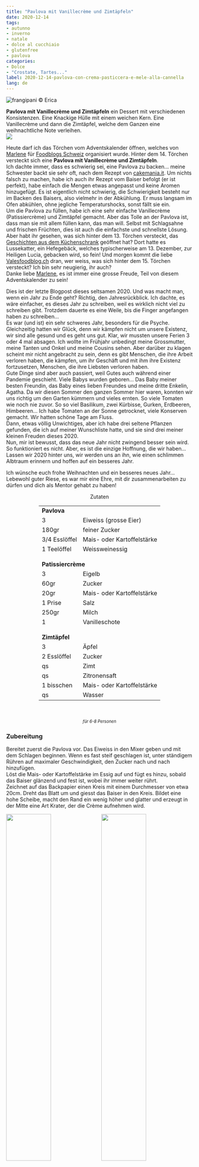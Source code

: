 ```yaml
---
title: "Pavlova mit Vanillecrème und Zimtäpfeln"
date: 2020-12-14
tags:
- autunno
- inverno
- natale
- dolce al cucchiaio
- glutenfree
- pavlova
categories:
- Dolce
- "Crostate, Tartes..."
label: 2020-12-14-pavlova-con-crema-pasticcera-e-mele-alla-cannella
lang: de
---
```

![](../2020-12-14-pavlova-con-crema-pasticcera-e-mele-alla-cannella/header.jpeg "frangipani © Erica")

**Pavlova mit Vanillecrème und Zimtäpfeln** ein Dessert mit verschiedenen Konsistenzen. Eine Knackige Hülle mit einem weichen Kern. Eine Vanillecrème und dann die Zimtäpfel, welche dem Ganzen eine weihnachtliche Note verleihen.
<br />
<a href="https://www.foodblogs-schweiz.ch/foodblogs-schweiz-adventskalender-2020/" target="_blank" rel="noreferrer noopener">
<img src="https://www.foodblogs-schweiz.ch/wp-content/uploads/2020/10/Challenge-Banner-1.png" class="wp-image-452 ignore-gallery-item"></a>

Heute darf ich das Törchen vom Adventskalender öffnen, welches von <a href="https://marlenessweetthings.ch" target="_blank">Marlene</a> für <a href="https://www.foodblogs-schweiz.ch" target="_blank">Foodblogs Schweiz</a> organisiert wurde. Hinter dem 14. Törchen versteckt sich eine **Pavlova mit Vanillecrème und Zimtäpfeln**.
<br />
Ich dachte immer, dass es schwierig sei, eine Pavlova zu backen... meine Schwester backt sie sehr oft, nach dem Rezept von <a href="https://www.cakemania.it/ricette/pavlova/" target="_blank">cakemania.it</a>. Um nichts falsch zu machen, habe ich auch ihr Rezept vom Baiser befolgt (er ist perfekt), habe einfach die Mengen etwas angepasst und keine Aromen hinzugefügt. Es ist eigentlich nicht schwierig, die Schwierigkeit besteht nur im Backen des Baisers, also vielmehr in der Abkühlung. Er muss langsam im Ofen abkühlen, ohne jegliche Temperaturshocks, sonst fällt sie ein.
<br />
Um die Pavlova zu füllen, habe ich eine sehr einfache Vanillecrème (Patissiercrème) und Zimtäpfel gemacht. Aber das Tolle an der Pavlova ist, dass man sie mit allem füllen kann, das man will. Selbst mit Schlagsahne und frischen Früchten, dies ist auch die einfachste und schnellste Lösung.
<br />
Aber habt ihr gesehen, was sich hinter dem 13. Törchen versteckt, das <a href="https://www.geschichtenausdemkuechenschrank.ch/2020/12/13/lussekatter-schwedisches-hefegebäck-mit-safran/" target="_blank">Geschichten aus dem Küchenschrank</a> geöffnet hat? Dort hatte es Lussekatter, ein Hefegebäck, welches typischerweise am 13. Dezember, zur Heiligen Lucia, gebacken wird, so fein! Und morgen kommt die liebe <a href="https://www.valesfoodblog.ch" target="_blank">Valesfoodblog.ch</a> dran, wer weiss, was sich hinter dem 15. Törchen versteckt? Ich bin sehr neugierig, ihr auch?
<br />
Danke liebe <a href="https://marlenessweetthings.ch" target="_blank">Marlene</a>, es ist immer eine grosse Freude, Teil von diesem Adventskalender zu sein!

Dies ist der letzte Blogpost dieses seltsamen 2020. Und was macht man, wenn ein Jahr zu Ende geht? Richtig, den Jahresrückblick. Ich dachte, es wäre einfacher, es dieses Jahr zu schreiben, weil es wirklich nicht viel zu schreiben gibt. Trotzdem dauerte es eine Weile, bis die Finger angefangen haben zu schreiben...
<br />
Es war (und ist) ein sehr schweres Jahr, besonders für die Psyche. Gleichzeitig hatten wir Glück, denn wir kämpfen nicht um unsere Existenz, wir sind alle gesund und es geht uns gut. Klar, wir mussten unsere Ferien 3 oder 4 mal absagen. Ich wollte im Frühjahr unbedingt meine Grossmutter, meine Tanten und Onkel und meine Cousins ​​sehen. Aber darüber zu klagen scheint mir nicht angebracht zu sein, denn es gibt Menschen, die ihre Arbeit verloren haben, die kämpfen, um ihr Geschäft und mit ihm ihre Existenz fortzusetzen, Menschen, die ihre Liebsten verloren haben.
<br />
Gute Dinge sind aber auch passiert, weil Gutes auch während einer Pandemie geschieht. Viele Babys wurden geboren... Das Baby meiner besten Freundin, das Baby eines lieben Freundes und meine dritte Enkelin, Agatha. Da wir diesen Sommer den ganzen Sommer hier waren, konnten wir uns richtig um den Garten kümmern und vieles ernten. So viele Tomaten wie noch nie zuvor. So so viel Basilikum, zwei Kürbisse, Gurken, Erdbeeren, Himbeeren... Ich habe Tomaten an der Sonne getrocknet, viele Konserven gemacht. Wir hatten schöne Tage am Fluss.
<br />
Dann, etwas völlig Unwichtiges, aber ich habe drei seltene Pflanzen gefunden, die ich auf meiner Wunschliste hatte, und sie sind drei meiner kleinen Freuden dieses 2020.
<br />
Nun, mir ist bewusst, dass das neue Jahr nicht zwingend besser sein wird. So funktioniert es nicht. Aber, es ist die einzige Hoffnung, die wir haben... Lassen wir 2020 hinter uns, wir werden uns an ihn, wie einen schlimmen Albtraum erinnern und hoffen auf ein besseres Jahr.

Ich wünsche euch frohe Weihnachten und ein besseres neues Jahr... Lebewohl guter Riese, es war mir eine Ehre, mit dir zusammenarbeiten zu dürfen und dich als Mentor gehabt zu haben!

<div id="wrapper" style="text-align: center">
  <div id="yourdiv" style="display: inline-block;">
    <div class="ingredients" itemscope itemtype="http://schema.org/Recipe">
      <span itemprop="name" style="display:none;">Pavlova mit Vanillecrème und Zimtäpfeln</span>
      <span itemprop="recipeCategory" style="display:none;">Süsses</span>
      <img itemprop="image" style="display:none;" class="ignore-gallery-item" src="../2020-12-14-pavlova-con-crema-pasticcera-e-mele-alla-cannella/header.jpeg"/>
      <span itemprop="author" style="display:none;">Erica Raiano</span>
      <span itemprop="description" style="display:none;">Pavlova mit Vanillecrème und Zimtäpfeln ein Dessert mit verschiedenen Konsistenzen. Eine Knackige Hülle mit einem weichen Kern. Eine Vanillecrème und dann die Zimtäpfel, welche dem Ganzen eine weihnachtliche Note verleihen.</span>
      <div class="ingredients-title">Zutaten</div>
      <table>
        <tbody>
          <tr>
            <td colspan="2"><b>Pavlova</b></td>
          </tr>      
          <tr itemprop="recipeIngredient">        
            <td>3</td>
            <td>Eiweiss (grosse Eier)</td>
          </tr>
          <tr itemprop="recipeIngredient">
            <td>180gr</td>
            <td>feiner Zucker</td>
          </tr>
          <tr itemprop="recipeIngredient">
            <td>3/4 Esslöffel</td>
            <td>Mais- oder Kartoffelstärke</td>
          </tr>
          <tr itemprop="recipeIngredient">
            <td>1 Teelöffel</td>
            <td>Weissweinessig</td>
          </tr>
          <tr style="height: 15px;"></tr>
          <tr>
            <td colspan="2"><b>Patissiercrème</b></td>
          </tr>
          <tr itemprop="recipeIngredient">
            <td>3</td>
            <td>Eigelb</td>
          </tr>
          <tr itemprop="recipeIngredient">      
            <td>60gr</td>
            <td>Zucker</td>
          </tr>
          <tr itemprop="recipeIngredient">
            <td>20gr</td>
            <td>Mais- oder Kartoffelstärke</td>
          </tr>
          <tr itemprop="recipeIngredient">
            <td>1 Prise</td>
            <td>Salz</td>
          </tr>
          <tr itemprop="recipeIngredient">
            <td>250gr</td>
            <td>Milch</td>
          </tr>
          <tr itemprop="recipeIngredient">
            <td>1</td>
            <td>Vanilleschote</td>
          </tr>
          <tr style="height: 15px;"></tr>
          <tr>          
            <td colspan="2"><b>Zimtäpfel</b></td>
          </tr>
          <tr itemprop="recipeIngredient">
            <td>3</td>
            <td>Äpfel</td>
          </tr>
          <tr itemprop="recipeIngredient">
            <td>2 Esslöffel</td>
            <td>Zucker</td>
          </tr>
          <tr itemprop="recipeIngredient">
            <td>qs</td>
            <td>Zimt</td>
          </tr>
          <tr itemprop="recipeIngredient">
            <td>qs</td>
            <td>Zitronensaft</td>
          </tr>
          <tr itemprop="recipeIngredient">
            <td>1 bisschen</td>
            <td>Mais- oder Kartoffelstärke</td>
          </tr>
          <tr itemprop="recipeIngredient">
            <td>qs</td>
            <td>Wasser</td>
          </tr>
        </tbody>
      </table>
      <br></br>
      <i class="pull-right" style="font-size: 80%;" itemprop="recipeYield">für 6-8 Personen</i>
    </div>
  </div>
</div>


<h3>
  <font color="grey">
    <i class="fa-solid fa-gears"></i>
  </font> Zubereitung
</h3>

Bereitet zuerst die Pavlova vor. Das Eiweiss in den Mixer geben und mit dem Schlagen beginnen. Wenn es fast steif geschlagen ist, unter ständigem Rühren auf maximaler Geschwindigkeit, den Zucker nach und nach hinzufügen.
<br />
Löst die Mais- oder Kartoffelstärke im Essig auf und fügt es hinzu, sobald das Baiser glänzend und fest ist, wobei ihr immer weiter rührt.
<br />
Zeichnet auf das Backpapier einen Kreis mit einem Durchmesser von etwa 20cm. Dreht das Blatt um und giesst das Baiser in den Kreis. Bildet eine hohe Scheibe, macht den Rand ein wenig höher und glatter und erzeugt in der Mitte eine Art Krater, der die Crème aufnehmen wird.
<p>
  <div style="width: 100%; margin-bottom: 0">
    <img style="float: left; width: 49%; margin-right: 1%" src="../2020-12-14-pavlova-con-crema-pasticcera-e-mele-alla-cannella/meringa.jpeg" alt="" title="frangipani © Erica" />
    <img style="float: left; width: 49%; margin-left: 1%" src="../2020-12-14-pavlova-con-crema-pasticcera-e-mele-alla-cannella/teglia.jpeg" alt="" title="frangipani © Erica" />
    <div style="clear: both"></div>
  </div>
</p>

Schiebt die Pavlova im vorgeheizten Ofen bei 160°C Umluft, senkt die Temperatur nach 10 Minuten auf 150°C und backt sie für weitere 40-50 Minuten. Während dem Backen, den Ofen auf keinen Fall öffnen. Nach dem Backen, die Pavlova im leicht geöffneten Ofen abkühlen lassen.
![](../2020-12-14-pavlova-con-crema-pasticcera-e-mele-alla-cannella/pavlova.jpeg "frangipani © Erica")

Während die Pavlova backt, bereitet die Vanillecrème (Patissiercrème) vor. Mischt in einer Schüssel das Eigelb mit dem Zucker und der Stärke, bis ihr eine schöne glatte Mischung habt. Die Milch mit der zuvor geöffneten Vanilleschote zum Kochen bringen, dann unter ständigem Rühren, die kochende Milch zum Eigelbgemisch giessen. Gut rühren und alles zurück in den Topf giessen und bei mässiger Temperatur und unter ständigem Rühren köcheln lassen, bis es eingedickt ist. Die Crème in eine Schüssel geben, mit Frischhaltefolie abdecken und abkühlen lassen.
![](../2020-12-14-pavlova-con-crema-pasticcera-e-mele-alla-cannella/pasticcera.jpeg "frangipani © Erica")

Der letzte Teil sind die Zimtäpfel... Ihr könnt sie zubereiten und abkühlen lassen oder im letzten Moment zubereiten und als heissen Bestandteil des Desserts servieren... Also schält die Äpfel, entfernt das Kerngehäuse und schneidet sie in Scheiben/Schnitze. In einen Topf mit Zucker, Zitronensaft, Zimt (Pulver oder Stange), Stärke und etwas Wasser geben. Einige Minuten bei mittlerer Temperatur köcheln lassen, die Äpfel sollten leicht weich werden, aber knackig bleiben. Wenn nötig, gebt noch etwas Wasser dazu, es sollte ein wenig Sauce geben...
![](../2020-12-14-pavlova-con-crema-pasticcera-e-mele-alla-cannella/mele.jpeg "frangipani © Erica")

Legt die Pavlova auf eine Servierplatte, verteilt die Vanillecrème im Krater (rührt sie zuerst ein wenig um, um sie geschmeidiger zu machen) und toppt das Ganze mit den Zimtäpfeln... servieren und sofort geniessen!

<p>
  <div style="width: 100%; margin-bottom: 0">
    <img style="float: left; width: 49%; margin-right: 1%" src="../2020-12-14-pavlova-con-crema-pasticcera-e-mele-alla-cannella/risultato1.jpeg" alt="" title="frangipani © Erica" />
    <img style="float: left; width: 49%; margin-left: 1%" src="../2020-12-14-pavlova-con-crema-pasticcera-e-mele-alla-cannella/risultato2.jpeg" alt="" title="frangipani © Erica" />
    <div style="clear: both"></div>
  </div>
</p>

![](../2020-12-14-pavlova-con-crema-pasticcera-e-mele-alla-cannella/risultato3.jpeg "frangipani © Erica")

<p>
  <div style="width: 100%; margin-bottom: 0">
    <img style="float: left; width: 49%; margin-right: 1%" src="../2020-12-14-pavlova-con-crema-pasticcera-e-mele-alla-cannella/risultato4.jpeg" alt="" title="frangipani © Erica" />
    <img style="float: left; width: 49%; margin-left: 1%" src="../2020-12-14-pavlova-con-crema-pasticcera-e-mele-alla-cannella/risultato5.jpeg" alt="" title="frangipani © Erica" />
    <div style="clear: both"></div>
  </div>
</p>

<p>
  <div style="width: 100%; margin-bottom: 0">
    <img style="float: left; width: 49%; margin-right: 1%" src="../2020-12-14-pavlova-con-crema-pasticcera-e-mele-alla-cannella/risultato6.jpeg" alt="" title="frangipani © Erica" />
    <img style="float: left; width: 49%; margin-left: 1%" src="../2020-12-14-pavlova-con-crema-pasticcera-e-mele-alla-cannella/risultato7.jpeg" alt="" title="frangipani © Erica" />
    <div style="clear: both"></div>
  </div>
</p>

![](../2020-12-14-pavlova-con-crema-pasticcera-e-mele-alla-cannella/risultato8.jpeg "frangipani © Erica")

<p>
  <div style="width: 100%; margin-bottom: 0">
    <img style="float: left; width: 49%; margin-right: 1%" src="../2020-12-14-pavlova-con-crema-pasticcera-e-mele-alla-cannella/risultato9.jpeg" alt="" title="frangipani © Erica" />
    <img style="float: left; width: 49%; margin-left: 1%" src="../2020-12-14-pavlova-con-crema-pasticcera-e-mele-alla-cannella/risultato10.jpeg" alt="" title="frangipani © Erica" />
    <div style="clear: both"></div>
  </div>
</p>

<p>
  <div style="width: 100%; margin-bottom: 0">
    <img style="float: left; width: 49%; margin-right: 1%" src="../2020-12-14-pavlova-con-crema-pasticcera-e-mele-alla-cannella/risultato11.jpeg" alt="" title="frangipani © Erica" />
    <img style="float: left; width: 49%; margin-left: 1%" src="../2020-12-14-pavlova-con-crema-pasticcera-e-mele-alla-cannella/risultato12.jpeg" alt="" title="frangipani © Erica" />
    <div style="clear: both"></div>
  </div>
</p>

![](../2020-12-14-pavlova-con-crema-pasticcera-e-mele-alla-cannella/risultato13.jpeg "frangipani © Erica")

<p>
  <div style="width: 100%; margin-bottom: 0">
    <img style="float: left; width: 49%; margin-right: 1%" src="../2020-12-14-pavlova-con-crema-pasticcera-e-mele-alla-cannella/risultato14.jpeg" alt="" title="frangipani © Erica" />
    <img style="float: left; width: 49%; margin-left: 1%" src="../2020-12-14-pavlova-con-crema-pasticcera-e-mele-alla-cannella/risultato15.jpeg" alt="" title="frangipani © Erica" />
    <div style="clear: both"></div>
  </div>
</p>

<h4>Buon appetito
  <font color="red">
    <i class="fa-regular fa-face-smile"></i>
  </font>
</h4>